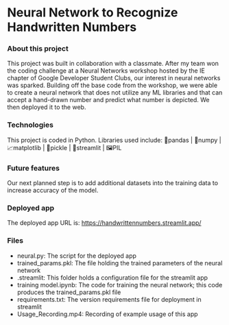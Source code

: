 # Neural Network to Recognize Handwritten Numbers

### About this project
This project was built in collaboration with a classmate. After my team won the coding challenge at a Neural Networks workshop hosted by the IE chapter of Google Developer Student Clubs, our interest in neural networks was sparked. Building off the base code from the workshop, we were able to create a neural network that does not utilize any ML libraries and that can accept a hand-drawn number and predict what number is depicted. We then deployed it to the web. 

### Technologies 
This project is coded in Python. Libraries used include: 🐼pandas | 🧮numpy | 📈matplotlib | 🥒pickle | 🎨streamlit | 🖼️PIL

### Future features
Our next planned step is to add additional datasets into the training data to increase accuracy of the model.

### Deployed app
The deployed app URL is: https://handwrittennumbers.streamlit.app/

### Files
- neural.py: The script for the deployed app
- trained_params.pkl: The file holding the trained parameters of the neural network
- .streamlit: This folder holds a configuration file for the streamlit app
- training model.ipynb: The code for training the neural network; this code produces the trained_params.pkl file
- requirements.txt: The version requirements file for deployment in streamlit
- Usage_Recording.mp4: Recording of example usage of this app
